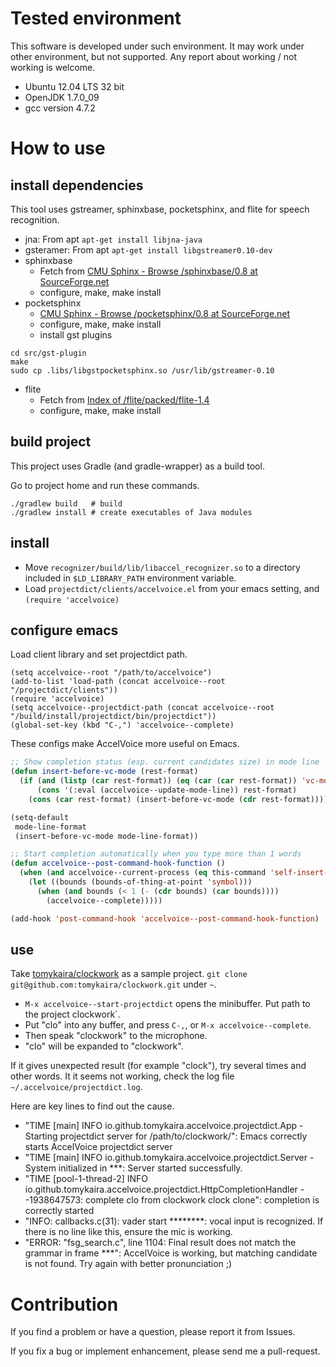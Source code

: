 # Tested environment

This software is developed under such environment.
It may work under other environment, but not supported.
Any report about working / not working is welcome.

- Ubuntu 12.04 LTS 32 bit
- OpenJDK 1.7.0_09
- gcc version 4.7.2

# How to use

## install dependencies

This tool uses gstreamer, sphinxbase, pocketsphinx, and flite for speech recognition.

- jna: From apt `apt-get install libjna-java`
- gsteramer: From apt `apt-get install libgstreamer0.10-dev`
- sphinxbase
    - Fetch from [CMU Sphinx - Browse /sphinxbase/0.8 at SourceForge.net](http://sourceforge.net/projects/cmusphinx/files/sphinxbase/0.8/)
    - configure, make, make install
- pocketsphinx
    - [CMU Sphinx - Browse /pocketsphinx/0.8 at SourceForge.net](http://sourceforge.net/projects/cmusphinx/files/pocketsphinx/0.8/)
    - configure, make, make install
    - install gst plugins

```shell
cd src/gst-plugin
make
sudo cp .libs/libgstpocketsphinx.so /usr/lib/gstreamer-0.10
```

- flite
    - Fetch from [Index of /flite/packed/flite-1.4](http://www.festvox.org/flite/packed/flite-1.4/)
    - configure, make, make install

## build project

This project uses Gradle (and gradle-wrapper) as a build tool.

Go to project home and run these commands.

    ./gradlew build   # build
    ./gradlew install # create executables of Java modules

## install

- Move `recognizer/build/lib/libaccel_recognizer.so` to a directory included in `$LD_LIBRARY_PATH` environment variable.
- Load `projectdict/clients/accelvoice.el` from your emacs setting, and `(require 'accelvoice)`

## configure emacs

Load client library and set projectdict path.

```
(setq accelvoice--root "/path/to/accelvoice")
(add-to-list 'load-path (concat accelvoice--root "/projectdict/clients"))
(require 'accelvoice)
(setq accelvoice--projectdict-path (concat accelvoice--root "/build/install/projectdict/bin/projectdict"))
(global-set-key (kbd "C-,") 'accelvoice--complete)
```

These configs make AccelVoice more useful on Emacs.

```lisp
;; Show completion status (esp. current candidates size) in mode line
(defun insert-before-vc-mode (rest-format)
  (if (and (listp (car rest-format)) (eq (car (car rest-format)) 'vc-mode))
      (cons '(:eval (accelvoice--update-mode-line)) rest-format)
    (cons (car rest-format) (insert-before-vc-mode (cdr rest-format)))))

(setq-default
 mode-line-format
 (insert-before-vc-mode mode-line-format))
```

```lisp
;; Start completion automatically when you type more than 1 words
(defun accelvoice--post-command-hook-function ()
  (when (and accelvoice--current-process (eq this-command 'self-insert-command))
    (let ((bounds (bounds-of-thing-at-point 'symbol)))
      (when (and bounds (< 1 (- (cdr bounds) (car bounds))))
        (accelvoice--complete)))))

(add-hook 'post-command-hook 'accelvoice--post-command-hook-function)
```

## use

Take [tomykaira/clockwork](https://github.com/tomykaira/clockwork/) as a sample project.
`git clone git@github.com:tomykaira/clockwork.git` under `~`.

- `M-x accelvoice--start-projectdict` opens the minibuffer.  Put path to the project clockwork`.
- Put "clo" into any buffer, and press `C-,`, or `M-x accelvoice--complete`.
- Then speak "clockwork" to the microphone.
- "clo" will be expanded to "clockwork".

If it gives unexpected result (for example "clock"), try several times and other words.
It it seems not working, check the log file `~/.accelvoice/projectdict.log`.

Here are key lines to find out the cause.

- "TIME [main] INFO  io.github.tomykaira.accelvoice.projectdict.App - Starting projectdict server for /path/to/clockwork/": Emacs correctly starts AccelVoice projectdict server
- "TIME [main] INFO  io.github.tomykaira.accelvoice.projectdict.Server - System initialized in ***: Server started successfully.
- "TIME [pool-1-thread-2] INFO  io.github.tomykaira.accelvoice.projectdict.HttpCompletionHandler - -1938647573: complete clo from clockwork clock clone": completion is correctly started
- "INFO: callbacks.c(31): vader start ********: vocal input is recognized.  If there is no line like this, ensure the mic is working.
- "ERROR: "fsg_search.c", line 1104: Final result does not match the grammar in frame ***": AccelVoice is working, but matching candidate is not found. Try again with better pronunciation ;)

# Contribution

If you find a problem or have a question, please report it from Issues.

If you fix a bug or implement enhancement, please send me a pull-request.
